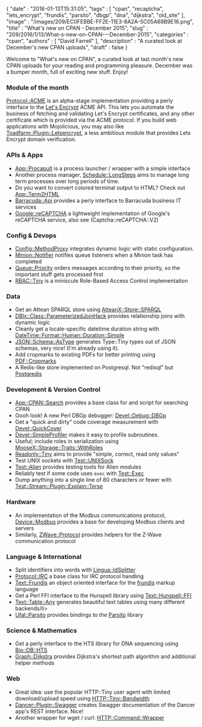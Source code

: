 {
   "date" : "2016-01-13T15:31:05",
   "tags" : [
      "cpan",
      "recaptcha",
      "lets_encrypt",
      "frundis",
      "parsito",
      "dbgp",
      "dna",
      "dijkstra",
      "old_site"
   ],
   "image" : "/images/209/EC0FEBBE-FF2E-11E3-8A2A-5C05A68B9E16.png",
   "title" : "What's new on CPAN - December 2015",
   "slug" : "209/2016/1/13/What-s-new-on-CPAN---December-2015",
   "categories" : "cpan",
   "authors" : [
      "David Farrell"
   ],
   "description" : "A curated look at December's new CPAN uploads",
   "draft" : false
}


Welcome to "What's new on CPAN", a curated look at last month's new CPAN uploads for your reading and programming pleasure. December was a bumper month, full of exciting new stuff. Enjoy!

### Module of the month

[Protocol::ACME](https://metacpan.org/pod/Protocol::ACME) is an alpha-stage implementation providing a perly interface to the [Let's Encrypt](https://letsencrypt.readthedocs.org/en/latest/intro.html) ACME API. This lets you automate the business of fetching and validating Let's Encrypt certificates, and any other certificate which is provided via the ACME protocol. If you build web applications with Mojolicious, you may also like [Toadfarm::Plugin::Letsencrypt](https://metacpan.org/pod/Toadfarm::Plugin::Letsencrypt), a less ambitious module that provides Lets Encrypt domain verification.

### APIs & Apps

-   [App::Procapult](https://metacpan.org/pod/App::Procapult) is a process launcher / wrapper with a simple interface
-   Another process manager, [Schedule::LongSteps](https://metacpan.org/pod/Schedule::LongSteps) aims to manage long term processes over long periods of time.
-   Do you want to convert colored terminal output to HTML? Check out [App::Term2HTML](https://metacpan.org/pod/App::Term2HTML)
-   [Barracuda::Api](https://metacpan.org/pod/Barracuda::Api) provides a perly interface to Barracuda business IT services
-   [Google::reCAPTCHA](https://metacpan.org/pod/Google::reCAPTCHA) a lightweight implementation of Google's reCAPTCHA service, also see (Captcha::reCAPTCHA::V2)

### Config & Devops

-   [Config::MethodProxy](https://metacpan.org/pod/Config::MethodProxy) integrates dynamic logic with static configuration.
-   [Minion::Notifier](https://metacpan.org/pod/Minion::Notifier) notifies queue listeners when a Minion task has completed
-   [Queue::Priority](https://metacpan.org/pod/Queue::Priority) orders messages according to their priority, so the important stuff gets processed first
-   [RBAC::Tiny](https://metacpan.org/pod/RBAC::Tiny) is a miniscule Role-Based Access Control implementation

### Data

-   Get an Attean SPARQL store using [AtteanX::Store::SPARQL](https://metacpan.org/pod/AtteanX::Store::SPARQL)
-   [DBIx::Class::ParameterizedJoinHack](https://metacpan.org/pod/DBIx::Class::ParameterizedJoinHack) provides relationship joins with dynamic logic
-   Cleanly get a locale-specific datetime duration string with [DateTime::Format::Human::Duration::Simple](https://metacpan.org/pod/DateTime::Format::Human::Duration::Simple)
-   [JSON::Schema::AsType](https://metacpan.org/pod/JSON::Schema::AsType) generates Type::Tiny types out of JSON schemas, very nice! (I'm already using it).
-   Add cropmarks to existing PDFs for better printing using [PDF::Cropmarks](https://metacpan.org/pod/PDF::Cropmarks)
-   A Redis-like store implemented on Postgresql. Not "redisql" but [Postgredis](https://metacpan.org/pod/Postgredis)

### Development & Version Control

-   [App::CPAN::Search](https://metacpan.org/pod/App::CPAN::Search) provides a base class for and script for searching CPAN
-   Oooh look! A new Perl DBGp debugger: [Devel::Debug::DBGp](https://metacpan.org/pod/Devel::Debug::DBGp)
-   Get a "quick and dirty" code coverage measurement with [Devel::QuickCover](https://metacpan.org/pod/Devel::QuickCover)
-   [Devel::SimpleProfiler](https://metacpan.org/pod/Devel::SimpleProfiler) makes it easy to profile subroutines.
-   Useful; include roles in serialization using [MooseX::Storage::Traits::WithRoles](https://metacpan.org/pod/MooseX::Storage::Traits::WithRoles)
-   [Readonly::Tiny](https://metacpan.org/pod/Readonly::Tiny) aims to provide "simple, correct, read only values"
-   Test UNIX sockets with [Test::UNIXSock](https://metacpan.org/pod/Test::UNIXSock)
-   [Test::Alien](https://metacpan.org/pod/Test::Alien) provides testing tools for Alien modules
-   Reliably test if some code uses `exec` with [Test::Exec](https://metacpan.org/pod/Test::Exec)
-   Dump anything into a single line of 80 characters or fewer with [Test::Stream::Plugin::Explain::Terse](https://metacpan.org/pod/Test::Stream::Plugin::Explain::Terse)

### Hardware

-   An implementation of the Modbus communications protocol, [Device::Modbus](https://metacpan.org/pod/Device::Modbus) provides a base for developing Modbus clients and servers
-   Similarly, [ZWave::Protocol](https://metacpan.org/pod/ZWave::Protocol) provides helpers for the Z-Wave communication protocol

### Language & International

-   Split identifiers into words with [Lingua::IdSplitter](https://metacpan.org/pod/Lingua::IdSplitter)
-   [Protocol::IRC](https://metacpan.org/pod/Protocol::IRC) a base class for IRC protocol handling
-   [Text::Frundis](https://metacpan.org/pod/Text::Frundis) an object oriented interface for the [frundis](http://bardinflor.perso.aquilenet.fr/frundis/intro-en) markup language
-   Get a Perl FFI interface to the Hunspell library using [Text::Hunspell::FFI](https://metacpan.org/pod/Text::Hunspell::FFI)
-   [Text::Table::Any](https://metacpan.org/pod/Text::Table::Any) generates beautiful text tables using many different backends/li\>
-   [Ufal::Parsito](https://metacpan.org/pod/Ufal::Parsito) provides bindings to the [Parsito](http://ufal.mff.cuni.cz/parsito) library

### Science & Mathematics

-   Get a perly interface to the HTS library for DNA sequencing using [Bio::DB::HTS](https://metacpan.org/pod/Bio::DB::HTS)
-   [Graph::Dijkstra](https://metacpan.org/pod/Graph::Dijkstra) provides Dijkstra's shortest path algorithm and additional helper methods

### Web

-   Great idea: use the popular HTTP::Tiny user agent with limited download/upload speed using [HTTP::Tiny::Bandwidth](https://metacpan.org/pod/HTTP::Tiny::Bandwidth)
-   [Dancer::Plugin::Swagger](https://metacpan.org/pod/Dancer::Plugin::Swagger) creates Swagger documentation of the Dancer app's REST interface. Nice!
-   Another wrapper for wget / curl: [HTTP::Command::Wrapper](https://metacpan.org/pod/HTTP::Command::Wrapper)

